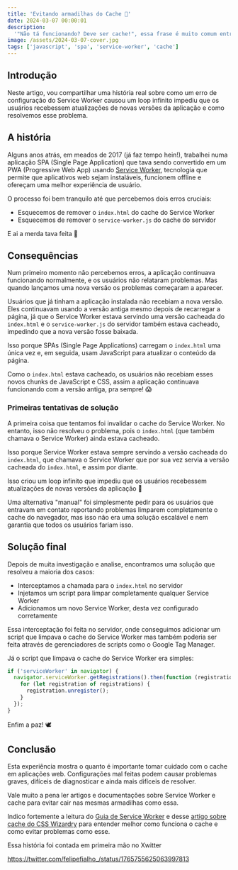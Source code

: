 ```yaml
---
title: 'Evitando armadilhas do Cache 🤡'
date: 2024-03-07 00:00:01
description:
  '"Não tá funcionando? Deve ser cache!", essa frase é muito comum entre devs, mas sabia que configurações mal feitas de cache realmente podem destruir sua aplicação?'
image: /assets/2024-03-07-cover.jpg
tags: ['javascript', 'spa', 'service-worker', 'cache']
---
```


## Introdução

Neste artigo, vou compartilhar uma história real sobre como um erro de configuração do Service Worker causou um loop infinito impediu que os usuários recebessem atualizações de novas versões da aplicação e como resolvemos esse problema.

## A história

Alguns anos atrás, em meados de 2017 (já faz tempo hein!), trabalhei numa aplicação SPA (Single Page Application) que tava sendo convertido em um PWA (Progressive Web App) usando [Service Worker](https://developer.mozilla.org/en-US/docs/Web/API/Service_Worker_API/Using_Service_Workers), tecnologia que permite que aplicativos web sejam instaláveis, funcionem offline e ofereçam uma melhor experiência de usuário.

O processo foi bem tranquilo até que percebemos dois erros cruciais:

- Esquecemos de remover o `index.html` do cache do Service Worker
- Esquecemos de remover o `service-worker.js` do cache do servidor

E ai a merda tava feita 🤡

## Consequências

Num primeiro momento não percebemos erros, a aplicação continuava funcionando normalmente, e os usuários não relataram problemas. Mas quando lançamos uma nova versão os problemas começaram a aparecer.

Usuários que já tinham a aplicação instalada não recebiam a nova versão. Eles continuavam usando a versão antiga mesmo depois de recarregar a página, já que o Service Worker estava servindo uma versão cacheada do `index.html` e o `service-worker.js` do servidor também estava cacheado, impedindo que a nova versão fosse baixada.

Isso porque SPAs (Single Page Applications) carregam o `index.html` uma única vez e, em seguida, usam JavaScript para atualizar o conteúdo da página.

Como o `index.html` estava cacheado, os usuários não recebiam esses novos chunks de JavaScript e CSS, assim a aplicação continuava funcionando com a versão antiga, pra sempre! 😱


### Primeiras tentativas de solução

A primeira coisa que tentamos foi invalidar o cache do Service Worker. No entanto, isso não resolveu o problema, pois o `index.html` (que também chamava o Service Worker) ainda estava cacheado.

Isso porque Service Worker estava sempre servindo a versão cacheada do `index.html`, que chamava o Service Worker que por sua vez servia a versão cacheada do `index.html`, e assim por diante.

Isso criou um loop infinito que impediu que os usuários recebessem atualizações de novas versões da aplicação 🤡

Uma alternativa "manual" foi simplesmente pedir para os usuários que entravam em contato reportando problemas limparem completamente o cache do navegador, mas isso não era uma solução escalável e nem garantia que todos os usuários fariam isso.

## Solução final

Depois de muita investigação e analise, encontramos uma solução que resolveu a maioria dos casos:

- Interceptamos a chamada para o `index.html` no servidor
- Injetamos um script para limpar completamente qualquer Service Worker
- Adicionamos um novo Service Worker, desta vez configurado corretamente

Essa interceptação foi feita no servidor, onde conseguimos adicionar um script que limpava o cache do Service Worker mas também poderia ser feita através de gerenciadores de scripts como o Google Tag Manager.

Já o script que limpava o cache do Service Worker era simples:

```javascript
if ('serviceWorker' in navigator) {
  navigator.serviceWorker.getRegistrations().then(function (registrations) {
    for (let registration of registrations) {
      registration.unregister();
    }
  });
}
```

Enfim a paz! 🕊

## Conclusão

Esta experiência mostra o quanto é importante tomar cuidado com o cache em aplicações web. Configurações mal feitas podem causar problemas graves, difíceis de diagnosticar e ainda mais difíceis de resolver.

Vale muito a pena ler artigos e documentações sobre Service Worker e cache para evitar cair nas mesmas armadilhas como essa.

Indico fortemente a leitura do [Guia de Service Worker](https://developers.google.com/web/fundamentals/primers/service-workers) e desse [artigo sobre cache do CSS Wizardry](https://csswizardry.com/2019/03/cache-control-for-civilians/) para entender melhor como funciona o cache e como evitar problemas como esse.

Essa história foi contada em primeira mão no Xwitter

https://twitter.com/felipefialho_/status/1765755625063997813
